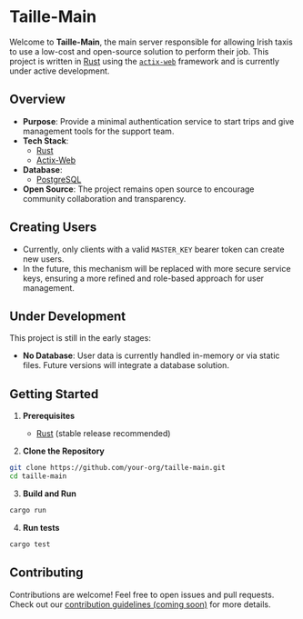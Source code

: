 # Taille-Main

Welcome to **Taille-Main**, the main server responsible for allowing Irish taxis to use a low-cost and open-source solution to perform their job. This project is written in [Rust](https://www.rust-lang.org/) using the [`actix-web`](https://actix.rs/) framework and is currently under active development.

## Overview

- **Purpose**: Provide a minimal authentication service to start trips and give management tools for the support team.
- **Tech Stack**:  
  - [Rust](https://www.rust-lang.org/)  
  - [Actix-Web](https://actix.rs/)  
- **Database**:
  - [PostgreSQL](https://www.postgresql.org)  
- **Open Source**: The project remains open source to encourage community collaboration and transparency. 

## Creating Users

- Currently, only clients with a valid `MASTER_KEY` bearer token can create new users.  
- In the future, this mechanism will be replaced with more secure service keys, ensuring a more refined and role-based approach for user management.

## Under Development

This project is still in the early stages:

- **No Database**: User data is currently handled in-memory or via static files. Future versions will integrate a database solution.  

## Getting Started

1. **Prerequisites**  
   - [Rust](https://www.rust-lang.org/tools/install) (stable release recommended)

2. **Clone the Repository**  
  ```bash
  git clone https://github.com/your-org/taille-main.git
  cd taille-main
  ```

3. **Build and Run**
  ```bash
  cargo run
  ```

4. **Run tests**
  ```bash
  cargo test
  ```

## Contributing
Contributions are welcome! Feel free to open issues and pull requests. Check out our [contribution guidelines (coming soon)]() for more details.